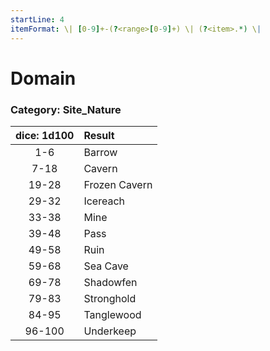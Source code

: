 ```yaml
---
startLine: 4
itemFormat: \| [0-9]+-(?<range>[0-9]+) \| (?<item>.*) \|
---
```

# Domain
### Category: Site_Nature

| dice: 1d100 | Result |
|:----:|:-------|
| 1-6 | Barrow |
| 7-18 | Cavern |
| 19-28 | Frozen Cavern |
| 29-32 | Icereach |
| 33-38 | Mine |
| 39-48 | Pass |
| 49-58 | Ruin |
| 59-68 | Sea Cave |
| 69-78 | Shadowfen |
| 79-83 | Stronghold |
| 84-95 | Tanglewood |
| 96-100 | Underkeep |
